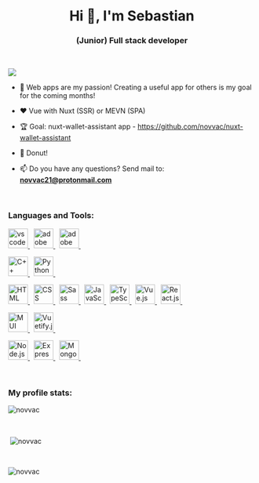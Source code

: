<h1 align="center">Hi 👋, I'm Sebastian</h1>
<h3 align="center">(Junior) Full stack developer</h3>

<br>

![](https://komarev.com/ghpvc/?username=novvac)


- 🌱 Web apps are my passion! Creating a useful app for others is my goal for the coming months!

- ❤️ Vue with Nuxt (SSR) or MEVN (SPA)

- 🏆 Goal: nuxt-wallet-assistant app - https://github.com/novvac/nuxt-wallet-assistant

- 🍩 Donut!

- 📫 Do you have any questions? Send mail to: **novvac21@protonmail.com**

<!-- <h3 align="left">Connect with me:</h3>
<p align="left">
  Here'll contact :D
  Have a nice day :)
</p> -->

<br>

<h3 align="left">Languages and Tools:</h3>
<p align="left">
  <a href="https://code.visualstudio.com/" target="_blank" rel="noreferrer" title="Visual Studio Code">
    <img
        src="https://upload.wikimedia.org/wikipedia/commons/thumb/9/9a/Visual_Studio_Code_1.35_icon.svg/2048px-Visual_Studio_Code_1.35_icon.svg.png"
        alt="vs code" height="40"
    />
  </a>&nbsp;
  
  <a href="https://www.adobe.com/pl/products/illustrator.html" target="_blank" rel="noreferrer" title="Adobe Illustrator">
    <img
        src="https://www.adobe.com//content/dam/shared/images/product-icons/svg/illustrator.svg"
        alt="adobe illustrator" height="40"
    />
  </a>&nbsp;

  <a href="https://www.adobe.com/pl/products/xd.html" target="_blank" rel="noreferrer" title="Adobe XD">
    <img
        src="https://upload.wikimedia.org/wikipedia/commons/thumb/c/c2/Adobe_XD_CC_icon.svg/1200px-Adobe_XD_CC_icon.svg.png"
        alt="adobe Xd" height="40"
    />
  </a>&nbsp;
</p>

<p align="left">
  <a href="https://pl.wikipedia.org/wiki/C%2B%2B" target="_blank" rel="noreferrer" title="C++">
    <img
        src="https://upload.wikimedia.org/wikipedia/commons/thumb/1/18/ISO_C%2B%2B_Logo.svg/1822px-ISO_C%2B%2B_Logo.svg.png"
        alt="C++" height="40"
    />
  </a>&nbsp;

  <a href="https://www.python.org/downloads/" target="_blank" rel="noreferrer" title="Python">
    <img
        src="https://upload.wikimedia.org/wikipedia/commons/thumb/c/c3/Python-logo-notext.svg/800px-Python-logo-notext.svg.png"
        alt="Python" height="40"
    />
  </a>&nbsp;
</p>

<p align="left">
  <a href="https://pl.wikipedia.org/wiki/HTML5" target="_blank" rel="noreferrer" title="HTML">
    <img
        src="https://upload.wikimedia.org/wikipedia/commons/thumb/6/61/HTML5_logo_and_wordmark.svg/768px-HTML5_logo_and_wordmark.svg.png"
        alt="HTML" height="40"
    />
  </a>&nbsp;

  <a href="https://www.w3schools.com/css/" target="_blank" rel="noreferrer" title="CSS">
    <img
        src="https://upload.wikimedia.org/wikipedia/commons/thumb/3/3d/CSS.3.svg/1200px-CSS.3.svg.png"
        alt="CSS" height="40"
    />
  </a>&nbsp;

  <a href="https://sass-lang.com/" target="_blank" rel="noreferrer" title="Sass">
    <img
        src="https://upload.wikimedia.org/wikipedia/commons/thumb/9/96/Sass_Logo_Color.svg/1200px-Sass_Logo_Color.svg.png"
        alt="Sass" height="40"
    />
  </a>&nbsp;

  <a href="https://developer.mozilla.org/en/docs/Web/JavaScript" target="_blank" rel="noreferrer" title="JavaScript">
    <img
        src="https://upload.wikimedia.org/wikipedia/commons/thumb/9/99/Unofficial_JavaScript_logo_2.svg/1200px-Unofficial_JavaScript_logo_2.svg.png"
        alt="JavaScript" height="40"
    />
  </a>&nbsp;

  <a href="https://www.typescriptlang.org/" target="_blank" rel="noreferrer" title="TypeScript">
    <img
        src="https://upload.wikimedia.org/wikipedia/commons/thumb/4/4c/Typescript_logo_2020.svg/1200px-Typescript_logo_2020.svg.png"
        alt="TypeScript" height="40"
    />
  </a>&nbsp;

  <a href="https://vuejs.org/" target="_blank" rel="noreferrer" title="Vue.js">
    <img
        src="https://upload.wikimedia.org/wikipedia/commons/thumb/9/95/Vue.js_Logo_2.svg/1200px-Vue.js_Logo_2.svg.png"
        alt="Vue.js" height="40"
    />
  </a>&nbsp;

  <a href="https://pl.reactjs.org/" target="_blank" rel="noreferrer" title="React.js">
    <img
        src="https://upload.wikimedia.org/wikipedia/commons/thumb/a/a7/React-icon.svg/240px-React-icon.svg.png"
        alt="React.js" height="40"
    />
  </a>&nbsp;
</p>

<p align="left">
  <a href="https://mui.com/" target="_blank" rel="noreferrer" title="MUI">
    <img
        src="https://mui.com/static/logo.png"
        alt="MUI" height="40"
    />
  </a>&nbsp;

  <a href="https://vuetifyjs.com/en/#in-development" target="_blank" rel="noreferrer" title="Vuetify.js">
    <img
        src="https://pbs.twimg.com/media/Ei5n6vBWoAEy5gp.png"
        alt="Vuetify.js" height="40"
    />
  </a>&nbsp;
</p>

<p align="left">
  <a href="https://nodejs.org/en/" target="_blank" rel="noreferrer" title="Node.js">
    <img
        src="https://upload.wikimedia.org/wikipedia/commons/thumb/d/d9/Node.js_logo.svg/1200px-Node.js_logo.svg.png"
        alt="Node.js" height="40"
    />
  </a>&nbsp;

  <a href="https://expressjs.com/" target="_blank" rel="noreferrer" title="Express.js">
    <img
        src="https://upload.wikimedia.org/wikipedia/commons/6/64/Expressjs.png"
        alt="Express.js" height="40"
    />
  </a>&nbsp;

  <a href="https://www.mongodb.com/cloud/atlas/lp/try2?utm_source=google&utm_campaign=gs_emea_poland_search_core_brand_atlas_desktop&utm_term=mongodb&utm_medium=cpc_paid_search&utm_ad=e&utm_ad_campaign_id=12212624548&adgroup=115749720623&gclid=Cj0KCQjw8_qRBhCXARIsAE2AtRa64p_PAukDCcw8IAeNQPb6j0KSNXCaY97MN333suX3MsjT3lV7STsaAiFMEALw_wcB" target="_blank" rel="noreferrer" title="Mongo db">
    <img
        src="https://umangsoftware.com/wp-content/uploads/2020/05/MongoDB-logo.png"
        alt="Mongo db" height="40"
    />
  </a>&nbsp;
</p>

<br>

<h3>My profile stats:</h3>
<p><img align="center"
    src="https://github-readme-stats.vercel.app/api/top-langs?username=novvac&show_icons=true&locale=en&bg_color=0d1117&text_color=ffffff&layout=compact"
    alt="novvac" 
    bg_color=#808080/></p>

<br>

<p>&nbsp;<img align="center" src="https://github-readme-stats.vercel.app/api?username=novvac&show_icons=true&locale=en&bg_color=0d1117&text_color=ffffff&repo=nuxt-wallet-assistant"
    alt="novvac" /></p>

<br>

<p><img align="center" src="https://github-readme-streak-stats.herokuapp.com/?user=novvac&theme=dark&background=0d1117&date_format=M%20j%5B%2C%20Y%5D" alt="novvac" /></p>
